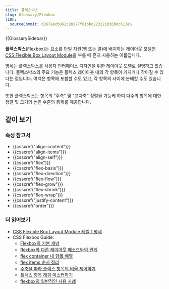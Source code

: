 ```yaml
---
title: 플렉스박스
slug: Glossary/Flexbox
l10n:
  sourceCommit: d267a8cb862c20277f81bbc223221b36b0c613e6
---
```


{{GlossarySidebar}}

**플렉스박스**(Flexbox)는 요소를 단일 차원(행 또는 열)에 배치하는 레이아웃 모델인 [CSS Flexible Box Layout Module](https://www.w3.org/TR/css-flexbox-1/)을 부를 때 흔히 사용하는 이름입니다.

명세는 플렉스박스를 사용자 인터페이스 디자인을 위한 레이아웃 모델로 설명하고 있습니다. 플렉스박스의 주요 기능은 플렉스 레이아웃 내의 각 항목이 커지거나 작아질 수 있다는 점입니다. 여백은 항목에 포함할 수도 있고, 각 항목의 사이에 분배할 수도 있습니다.

또한 플렉스박스는 항목의 "주축" 및 "교차축" 정렬을 가능케 하여 다수의 항목에 대한 정렬 및 크기의 높은 수준의 통제를 제공합니다.

## 같이 보기

### 속성 참고서

- {{cssxref("align-content")}}
- {{cssxref("align-items")}}
- {{cssxref("align-self")}}
- {{cssxref("flex")}}
- {{cssxref("flex-basis")}}
- {{cssxref("flex-direction")}}
- {{cssxref("flex-flow")}}
- {{cssxref("flex-grow")}}
- {{cssxref("flex-shrink")}}
- {{cssxref("flex-wrap")}}
- {{cssxref("justify-content")}}
- {{cssxref("order")}}

### 더 읽어보기

- [CSS Flexible Box Layout Module 레벨 1 명세](https://www.w3.org/TR/css-flexbox-1/)
- CSS Flexbox Guide:
  - [Flexbox의 기본 개념](/ko/docs/Web/CSS/CSS_Flexible_Box_Layout/Basic_Concepts_of_Flexbox)
  - [flexbox와 다른 레이아웃 메소드와의 관계](/ko/docs/Web/CSS/CSS_Flexible_Box_Layout/Relationship_of_Flexbox_to_Other_Layout_Methods)
  - [flex container 내 항목 배열](/ko/docs/Web/CSS/CSS_Flexible_Box_Layout/Aligning_Items_in_a_Flex_Container)
  - [flex items 순서 정리](/ko/docs/Web/CSS/CSS_Flexible_Box_Layout/Ordering_Flex_Items)
  - [주축을 따라 플렉스 항목의 비율 제어하기](/ko/docs/Web/CSS/CSS_Flexible_Box_Layout/Controlling_Ratios_of_Flex_Items_Along_the_Main_Ax)
  - [플렉스 항목 래핑 마스터하기](/ko/docs/Web/CSS/CSS_Flexible_Box_Layout/Mastering_Wrapping_of_Flex_Items)
  - [flexbox의 일반적인 사용 사례](/ko/docs/Web/CSS/CSS_Flexible_Box_Layout/Typical_Use_Cases_of_Flexbox)
